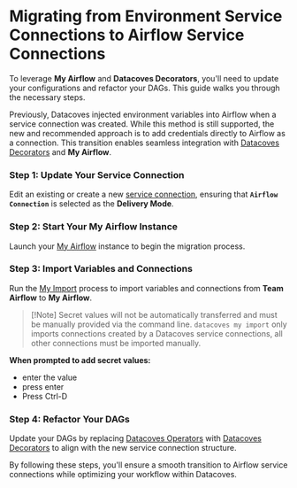 # Migrating from Environment Service Connections to Airflow Service Connections

To leverage **My Airflow** and **Datacoves Decorators**, you'll need to update your configurations and refactor your DAGs. This guide walks you through the necessary steps.

Previously, Datacoves injected environment variables into Airflow when a service connection was created. While this method is still supported, the new and recommended approach is to add credentials directly to Airflow as a connection. This transition enables seamless integration with [Datacoves Decorators](/reference/airflow/datacoves-decorators.md) and **My Airflow**.


### Step 1: Update Your Service Connection

Edit an existing or create a new [service connection](/how-tos/datacoves/how_to_service_connections.md), ensuring that **`Airflow Connection`** is selected as the **Delivery Mode**.

### Step 2: Start Your My Airflow Instance

Launch your [My Airflow](/how-tos/my_airflow/start-my-airflow.md) instance to begin the migration process.

### Step 3: Import Variables and Connections

Run the [My Import](/how-tos/my_airflow/my-import.md) process to import variables and connections from **Team Airflow** to **My Airflow**. 

>[!Note] Secret values will not be automatically transferred and must be manually provided via the command line. `datacoves my import` only imports connections created by a Datacoves service connections, all other connections must be imported manually.

**When prompted to add secret values:**

- enter the value
- press enter
- Press Ctrl-D

### Step 4: Refactor Your DAGs

Update your DAGs by replacing [Datacoves Operators](/reference/airflow/datacoves-operator.md) with [Datacoves Decorators](/reference/airflow/datacoves-decorators.md) to align with the new service connection structure. 

By following these steps, you'll ensure a smooth transition to Airflow service connections while optimizing your workflow within Datacoves.

